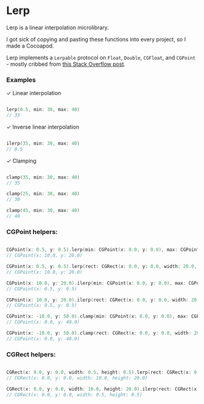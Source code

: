 # Lerp

Lerp is a linear interpolation microlibrary.

I got sick of copying and pasting these functions into every project, so I made a Cocoapod.

Lerp implements a `Lerpable` protocol on `Float`, `Double`, `CGFloat`, and `CGPoint` - mostly cribbed from [this Stack Overflow post](http://stackoverflow.com/questions/29930729/swift-protocol-similar-to-equatable).

### Examples

✓ Linear interpolation

```swift

lerp(0.5, min: 30, max: 40)
// 35

```

✓ Inverse linear interpolation

```swift

ilerp(35, min: 30, max: 40)
// 0.5

```

✓ Clamping

```swift

clamp(35, min: 30, max: 40)
// 35

clamp(25, min: 30, max: 40)
// 30

clamp(45, min: 30, max: 40)
// 40

```

### CGPoint helpers:

```swift

CGPoint(x: 0.5, y: 0.5).lerp(min: CGPoint(x: 0.0, y: 0.0), max: CGPoint(x: 20.0, y: 40.0))
// CGPoint(x: 10.0, y: 20.0)

CGPoint(x: 0.5, y: 0.5).lerp(rect: CGRect(x: 0.0, y: 0.0, width: 20.0, height: 40.0))
// CGPoint(x: 10.0, y: 20.0)

CGPoint(x: 10.0, y: 20.0).ilerp(min: CGPoint(x: 0.0, y: 0.0), max: CGPoint(x: 20.0, y: 40.0))
// CGPoint(x: 0.5, y: 0.5)

CGPoint(x: 10.0, y: 20.0).ilerp(rect: CGRect(x: 0.0, y: 0.0, width: 20.0, height: 40.0))
// CGPoint(x: 0.5, y: 0.5)

CGPoint(x: -10.0, y: 50.0).clamp(min: CGPoint(x: 0.0, y: 0.0), max: CGPoint(x: 20.0, y: 40.0))
// CGPoint(x: 0.0, y: 40.0)

CGPoint(x: -10.0, y: 50.0).clamp(rect: CGRect(x: 0.0, y: 0.0, width: 20.0, height: 40.0))
// CGPoint(x: 0.0, y: 40.0)

```

### CGRect helpers:

```swift

CGRect(x: 0.0, y: 0.0, width: 0.5, height: 0.5).lerp(rect: CGRect(x: 0.0, y: 0.0, width: 20.0, height: 40.0))
// CGRect(x: 0.0, y: 0.0, width: 10.0, height: 20.0)

CGRect(x: 0.0, y: 0.0, width: 10.0, height: 20.0).ilerp(rect: CGRect(x: 0.0, y: 0.0, width: 20.0, height: 40.0))
// CGRect(x: 0.0, y: 0.0, width: 0.5, height: 0.5)

```
